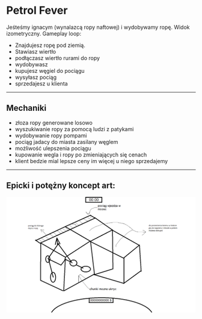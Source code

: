 # Petrol Fever
Jeśteśmy ignacym (wynalazcą ropy naftowej) i wydobywamy ropę.
Widok izometryczny.
Gameplay loop:
- Znajdujesz ropę pod ziemią.
- Stawiasz wiertło
- podłączasz wiertło rurami do ropy
- wydobywasz
- kupujesz węgiel do pociągu 
- wysyłasz pociąg
- sprzedajesz u klienta 
---
## Mechaniki
- złoza ropy generowane losowo
- wyszukiwanie ropy za pomocą ludzi z patykami
- wydobywanie ropy pompami
- pociąg jadacy do miasta zasilany węglem
- możliwość ulepszenia pociągu
- kupowanie wegla i ropy po zmieniających się cenach
- klient bedzie mial lepsze ceny im więcej u niego sprzedajemy
---
## Epicki i potężny koncept art:
![image](concepts/klockivol.2upgradedsupereditionremastered.png)
